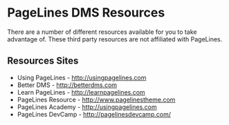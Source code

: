<h1>PageLines DMS Resources</h1>

<p>There are a number of different resources available for you to take advantage of. These third party resources are not affiliated with PageLines.</p>

<h2>Resources Sites</h2>

<ul>
  <li>Using PageLines - <a href="http://usingpagelines.com">http://usingpagelines.com</a></li>
  <li>Better DMS - <a href="http://betterdms.com">http://betterdms.com</a></li>
  <li>Learn PageLines - <a href="http://learnpagelines.com">http://learnpagelines.com</a></li>
  <li>PageLines Resource - <a href="http://www.pagelinestheme.com/">http://www.pagelinestheme.com</a></li>
  <li>PageLines Academy - <a href="http://usingpagelines.com">http://usingpagelines.com</a></li>
  <li>PageLines DevCamp - <a href="http://pagelinedevcamp.com/">http://pagelinesdevcamp.com/</a></li>
</ul>
